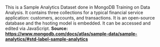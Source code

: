 This is a Sample Analytics Dataset done in MongoDB Training on Data Analysis. It contains three collections for a typical financial service application: customers, accounts, and transactions. It is an open-source database and the hsoting model is embedded. It can be accessed and edited via JavaScript.
**Source: https://www.mongodb.com/docs/atlas/sample-data/sample-analytics/#std-label-sample-analytics**